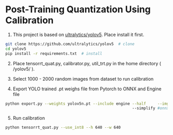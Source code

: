 # Post-Training Quantization Using Calibration

1) This project is based on [ultralytics/yolov5](https://github.com/ultralytics/yolov5). Place install it first.

```bash
git clone https://github.com/ultralytics/yolov5  # clone
cd yolov5
pip install -r requirements.txt  # install
```
2) Place tensorrt_quat.py, calibrator.py, util_trt.py in the home directory ( /yolov5/ ).
3) Select 1000 - 2000 random images from dataset to run calibration

4) Export YOLO trained .pt weighs file from Pytorch to ONNX and Engine file
```bash
python export.py --weights yolov5n.pt --include engine --half     --imgsz 640
                                                       --simplify #onnx-simplifier (https://github.com/daquexian/onnx-simplifier)
```
5) Run calibration
```bash
python tensorrt_quat.py --use_int8 --h 640 --w 640

```
